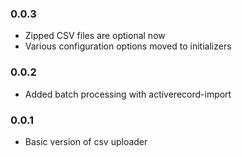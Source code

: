 ### 0.0.3
- Zipped CSV files are optional now
- Various configuration options moved to initializers

### 0.0.2
- Added batch processing with activerecord-import

### 0.0.1
- Basic version of csv uploader
